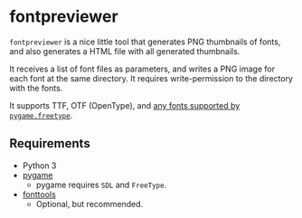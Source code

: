 # fontpreviewer

`fontpreviewer` is a nice little tool that generates PNG thumbnails of fonts,
and also generates a HTML file with all generated thumbnails.

It receives a list of font files as parameters, and writes a PNG image for each
font at the same directory. It requires write-permission to the directory with
the fonts.

It supports TTF, OTF (OpenType), and [any fonts supported by `pygame.freetype`](https://www.pygame.org/docs/ref/freetype.html).

## Requirements

* Python 3
* [pygame](https://www.pygame.org/)
    * pygame requires `SDL` and `FreeType`.
* [fonttools](https://github.com/fonttools/fonttools)
    * Optional, but recommended.
